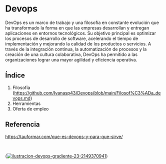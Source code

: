 # Devops
DevOps es un marco de trabajo y una filosofía en constante evolución que ha transformado la forma en que las empresas desarrollan y entregan aplicaciones en entornos tecnológicos.
Su objetivo principal es optimizar los procesos de desarrollo de software, acelerando el tiempo de implementación y mejorando la calidad de los productos o servicios. A través de la integración continua, la automatización de procesos y la creación de una cultura colaborativa, DevOps ha permitido a las organizaciones lograr una mayor agilidad y eficiencia operativa.

## Índice 
1. Filosofía (https://github.com/Ivanasp43/Devops/blob/main/Filosof%C3%ADa_devops.md)
2. Herramientas
3. Oferta de empleo

## Referencia

https://tauformar.com/que-es-devops-y-para-que-sirve/

<br>

(<a href="https://imgbb.com/"><img src="https://i.ibb.co/1MPywRg/ilustracion-devops-gradiente-23-2149370941.jpg" alt="ilustracion-devops-gradiente-23-2149370941" border="0"></a>)

